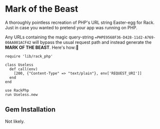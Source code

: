 Mark of the Beast
=================

A thoroughly pointless recreation of PHP's URL string Easter-egg for Rack. Just
in case you wanted to pretend your app was running on PHP.

Any URLs containing the magic query-string `=PHPE9568F36-D428-11d2-A769-00AA001ACF42`
will bypass the usual request path and instead generate the __MARK OF THE BEAST__.
Here's how:

    require 'lib/rack_php'

    class Useless
      def call(env)
        [200, {"Content-Type" => "text/plain"}, env['REQUEST_URI']]
      end
    end

    use RackPhp
    run Useless.new
    
Gem Installation
----------------

Not likely.